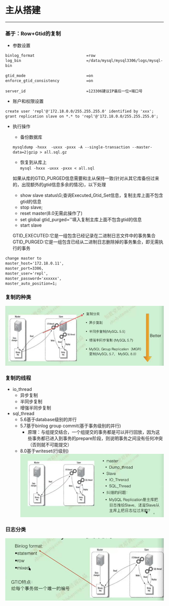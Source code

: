 # 主从搭建

-----

### 基于：Row+Gtid的复制

- 参数设置
```
binlog_format                       =row
log_bin                             =/data/mysql/mysql3306/logs/mysql-bin                       
	
gtid_mode                           =on 
enforce_gtid_consistency            =on 

server_id                           =123306建议IP最后一位+端口号
```
- 账户和权限设置
```
create user 'repl'@'172.18.0.0/255.255.255.0' identified by 'xxx';
grant replication slave on *.* to 'repl'@'172.18.0.0/255.255.255.0'; 
```
- 执行操作
	- 备份数据库  
	```
	mysqldump -hxxx  -uxxx -pxxx -A --single-transaction --master-data=2|gzip > all.sql.gz
	```

	- 恢复到从库上  
	`mysql -hxxx -uxxx -pxxx < all.sql`
	
	
	如果从库的GTID_PURGED信息需要和主从保持一致(针对从其它库备份过来的，出现额外的gtid信息多余的情况)，以下处理
	- show slave status\G;查询Executed_Gtid_Set信息，复制主库上面不包含gtid的信息
	- stop slave;
	- reset master(8.0无需此操作了)
	- set global gtid_purged=''填入复制主库上面不包含gtid的信息
	- start slave 
	
	GTID_EXECUTED:它是一组包含已经记录在二进制日志文件中的事务集合    
	GTID_PURGED:它是一组包含已经从二进制日志删除掉的事务集合，即无需执行的事务  
	
```
change master to 
master_host='172.18.0.11',
master_port=3306,
master_user='repl',
master_password='xxxxxx',
master_auto_position=1;

```
### 复制的种类
![](images/复制原理1.jpg)


### 复制的线程

- io_thread  
	- 异步复制
	- 半同步复制
	- 增强半同步复制
- sql_thread  
	- 5.6基于database级别的并行
	- 5.7基于binlog group commit(基于事务级别的并行)
		- 原理：与组提交结合，一个组提交的事务都是可以并行回放，因为这些事务都已进入到事务的prepare阶段，则说明事务之间没有任何冲突（否则就不可能提交）
	- 8.0基于writeset(行级别)  
![](images/复制原理2.jpg)

### 日志分类

![](images/复制原理3.jpg)




